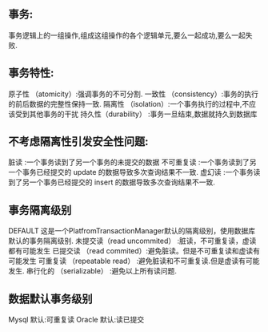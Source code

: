 
## 事务: 
事务逻辑上的一组操作,组成这组操作的各个逻辑单元,要么一起成功,要么一起失败.

## 事务特性: 
原子性 （atomicity）:强调事务的不可分割. 
一致性 （consistency）:事务的执行的前后数据的完整性保持一致. 
隔离性 （isolation）:一个事务执行的过程中,不应该受到其他事务的干扰 
持久性（durability） :事务一旦结束,数据就持久到数据库

## 不考虑隔离性引发安全性问题: 
脏读 :一个事务读到了另一个事务的未提交的数据 
不可重复读 :一个事务读到了另一个事务已经提交的 update 的数据导致多次查询结果不一致. 
虚幻读 :一个事务读到了另一个事务已经提交的 insert 的数据导致多次查询结果不一致.

## 事务隔离级别
DEFAULT 这是一个PlatfromTransactionManager默认的隔离级别，使用数据库默认的事务隔离级别. 
未提交读（read uncommited） :脏读，不可重复读，虚读都有可能发生 
已提交读 （read commited）:避免脏读。但是不可重复读和虚读有可能发生 
可重复读 （repeatable read） :避免脏读和不可重复读.但是虚读有可能发生. 
串行化的 （serializable） :避免以上所有读问题. 

## 数据默认事务级别
Mysql 默认:可重复读 
Oracle 默认:读已提交
